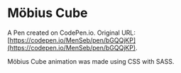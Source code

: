 # Möbius Cube

A Pen created on CodePen.io. Original URL: [https://codepen.io/MenSeb/pen/bGQQjKP](https://codepen.io/MenSeb/pen/bGQQjKP).

Möbius Cube animation was made using CSS with SASS.